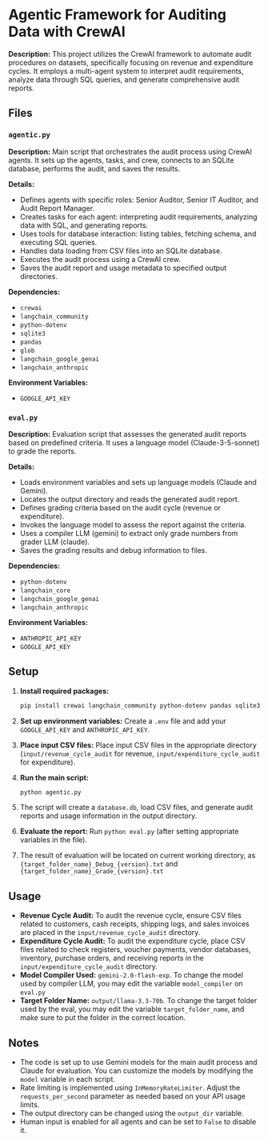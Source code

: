 # Agentic Framework for Auditing Data with CrewAI

**Description:** This project utilizes the CrewAI framework to automate audit procedures on datasets, specifically focusing on revenue and expenditure cycles. It employs a multi-agent system to interpret audit requirements, analyze data through SQL queries, and generate comprehensive audit reports.

## Files

### `agentic.py`

**Description:** Main script that orchestrates the audit process using CrewAI agents. It sets up the agents, tasks, and crew, connects to an SQLite database, performs the audit, and saves the results.

**Details:**

-   Defines agents with specific roles: Senior Auditor, Senior IT Auditor, and Audit Report Manager.
-   Creates tasks for each agent: interpreting audit requirements, analyzing data with SQL, and generating reports.
-   Uses tools for database interaction: listing tables, fetching schema, and executing SQL queries.
-   Handles data loading from CSV files into an SQLite database.
-   Executes the audit process using a CrewAI crew.
-   Saves the audit report and usage metadata to specified output directories.

**Dependencies:**

-   `crewai`
-   `langchain_community`
-   `python-dotenv`
-   `sqlite3`
-   `pandas`
-   `glob`
-   `langchain_google_genai`
-   `langchain_anthropic`

**Environment Variables:**

-   `GOOGLE_API_KEY`

### `eval.py`

**Description:** Evaluation script that assesses the generated audit reports based on predefined criteria. It uses a language model (Claude-3-5-sonnet) to grade the reports.

**Details:**

-   Loads environment variables and sets up language models (Claude and Gemini).
-   Locates the output directory and reads the generated audit report.
-   Defines grading criteria based on the audit cycle (revenue or expenditure).
-   Invokes the language model to assess the report against the criteria.
-   Uses a compiler LLM (gemini) to extract only grade numbers from grader LLM (claude).
-   Saves the grading results and debug information to files.

**Dependencies:**

-   `python-dotenv`
-   `langchain_core`
-   `langchain_google_genai`
-   `langchain_anthropic`

**Environment Variables:**

-   `ANTHROPIC_API_KEY`
-   `GOOGLE_API_KEY`

## Setup

1.  **Install required packages:**

    ```bash
    pip install crewai langchain_community python-dotenv pandas sqlite3 glob langchain_google_genai langchain_anthropic
    ```

2.  **Set up environment variables:** Create a `.env` file and add your `GOOGLE_API_KEY` and `ANTHROPIC_API_KEY`.

3.  **Place input CSV files:** Place input CSV files in the appropriate directory (`input/revenue_cycle_audit` for revenue, `input/expenditure_cycle_audit` for expenditure).

4.  **Run the main script:**

    ```bash
    python agentic.py
    ```

5.  The script will create a `database.db`, load CSV files, and generate audit reports and usage information in the output directory.

6.  **Evaluate the report:** Run `python eval.py` (after setting appropriate variables in the file).

7.  The result of evaluation will be located on current working directory, as `{target_folder_name}_Debug_{version}.txt` and `{target_folder_name}_Grade_{version}.txt`

## Usage

-   **Revenue Cycle Audit:** To audit the revenue cycle, ensure CSV files related to customers, cash receipts, shipping logs, and sales invoices are placed in the `input/revenue_cycle_audit` directory.
-   **Expenditure Cycle Audit:** To audit the expenditure cycle, place CSV files related to check registers, voucher payments, vendor databases, inventory, purchase orders, and receiving reports in the `input/expenditure_cycle_audit` directory.
-   **Model Compiler Used:** `gemini-2.0-flash-exp`. To change the model used by compiler LLM, you may edit the variable `model_compiler` on `eval.py`
-   **Target Folder Name:** `output/llama-3.3-70b`. To change the target folder used by the eval, you may edit the variable `target_folder_name`, and make sure to put the folder in the correct location.

## Notes

-   The code is set up to use Gemini models for the main audit process and Claude for evaluation.  You can customize the models by modifying the `model` variable in each script.
-   Rate limiting is implemented using `InMemoryRateLimiter`. Adjust the `requests_per_second` parameter as needed based on your API usage limits.
-   The output directory can be changed using the `output_dir` variable.
-   Human input is enabled for all agents and can be set to `False` to disable it.
